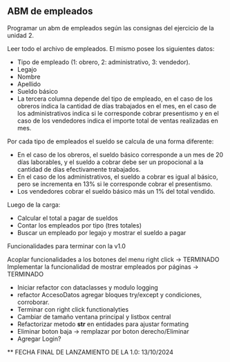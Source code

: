 ## ABM de empleados

Programar un abm de empleados según las consignas del ejercicio de la unidad 2.

Leer todo el archivo de empleados. El mismo posee los siguientes datos:

* Tipo de empleado (1: obrero, 2: administrativo, 3: vendedor).
* Legajo
* Nombre
* Apellido
* Sueldo básico
* La tercera columna depende del tipo de empleado, en el caso de los obreros indica la cantidad de días trabajados en el mes, en el caso de los administrativos indica si le corresponde cobrar presentismo y en el caso de los vendedores indica el importe total de ventas realizadas en mes.

Por cada tipo de empleados el sueldo se calcula de una forma diferente:

* En el caso de los obreros, el sueldo básico corresponde a un mes de 20 días laborables, y el sueldo a cobrar debe ser un propocional a la cantidad de días efectivamente trabajados.
* En el caso de los administrativos, el sueldo a cobrar es igual al básico, pero se incrementa en 13% si le corresponde cobrar el presentismo.
* Los vendedores cobrar el sueldo básico más un 1% del total vendido.

Luego de la carga:

* Calcular el total a pagar de sueldos
* Contar los empleados por tipo (tres totales)
* Buscar un empleado por legajo y mostrar el sueldo a pagar

Funcionalidades para terminar con la v1.0

Acoplar funcionalidades a los botones del menu right click -> TERMINADO
Implementar la funcionalidad de mostrar empleados por páginas -> TERMINADO

* Iniciar refactor con dataclasses y modulo logging
* refactor AccesoDatos agregar bloques try/except y condiciones, corroborar.
* Terminar con right click functionalyties
* Cambiar de tamaño ventana principal y listbox central
* Refactorizar metodo __str__ en entidades para ajustar formating
* Eliminar boton baja -> remplazar por boton derecho/Eliminar
* Agregar Login?

** FECHA FINAL DE LANZAMIENTO DE LA 1.0: 13/10/2024